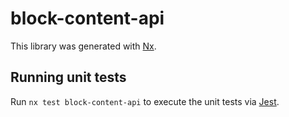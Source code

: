 # block-content-api

This library was generated with [Nx](https://nx.dev).

## Running unit tests

Run `nx test block-content-api` to execute the unit tests via [Jest](https://jestjs.io).
